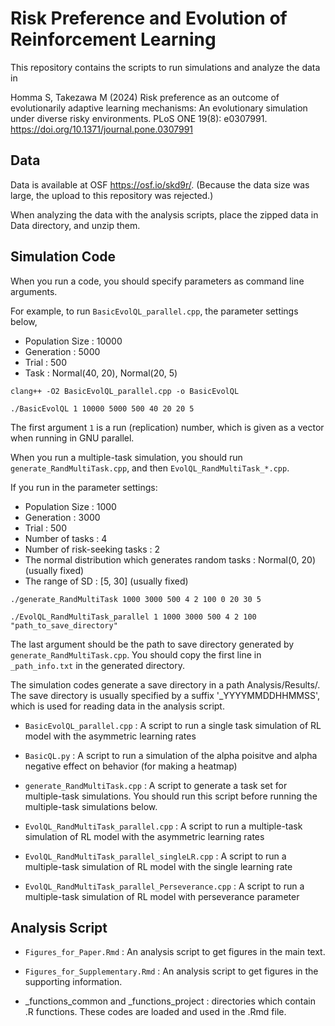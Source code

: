 # Risk Preference and Evolution of Reinforcement Learning

This repository contains the scripts to run simulations and analyze the data in

Homma S, Takezawa M (2024) Risk preference as an outcome of evolutionarily adaptive learning mechanisms: An evolutionary simulation under diverse risky environments. PLoS ONE 19(8): e0307991. https://doi.org/10.1371/journal.pone.0307991


## Data

Data is available at OSF https://osf.io/skd9r/. (Because the data size was large, the upload to this repository was rejected.)

When analyzing the data with the analysis scripts, place the zipped data in Data directory, and unzip them.


## Simulation Code
  
  
When you run a code, you should specify parameters as command line arguments.

For example, to run `BasicEvolQL_parallel.cpp`, the parameter settings below,

- Population Size : 10000
- Generation : 5000
- Trial : 500
- Task : Normal(40, 20), Normal(20, 5)

```
clang++ -O2 BasicEvolQL_parallel.cpp -o BasicEvolQL
```

```
./BasicEvolQL 1 10000 5000 500 40 20 20 5
```

The first argument `1` is a run (replication) number, which is given as a vector when running in GNU parallel.

When you run a multiple-task simulation, you should run `generate_RandMultiTask.cpp`, and then `EvolQL_RandMultiTask_*.cpp`. 

If you run in the parameter settings:

- Population Size : 1000
- Generation : 3000
- Trial : 500
- Number of tasks : 4
- Number of risk-seeking tasks : 2
- The normal distribution which generates random tasks : Normal(0, 20) (usually fixed)
- The range of SD : [5, 30] (usually fixed)

``` 
./generate_RandMultiTask 1000 3000 500 4 2 100 0 20 30 5
```

```
./EvolQL_RandMultiTask_parallel 1 1000 3000 500 4 2 100 "path_to_save_directory"
```

The last argument should be the path to save directory generated by `generate_RandMultiTask.cpp`. You should copy the first line in `_path_info.txt` in the generated directory.

  
 The simulation codes generate a save directory in a path Analysis/Results/. The save directory is usually specified by a suffix '_YYYYMMDDHHMMSS', which is used for reading data in the analysis script.
  
  
 - `BasicEvolQL_parallel.cpp` : A script to run a single task simulation of RL model with the asymmetric learning rates
   
   
 - `BasicQL.py` : A script to run a simulation of the alpha poisitve and alpha negative effect on behavior (for making a heatmap)
   
   
 - `generate_RandMultiTask.cpp` : A script to generate a task set for multiple-task simulations. You should run this script before running the multiple-task simulations below.
   
   
 - `EvolQL_RandMultiTask_parallel.cpp` : A script to run a multiple-task simulation of RL model with the asymmetric learning rates
    
   
 - `EvolQL_RandMultiTask_parallel_singleLR.cpp` : A script to run a multiple-task simulation of RL model with the single learning rate
  
  
 - `EvolQL_RandMultiTask_parallel_Perseverance.cpp` : A script to run a multiple-task simulation of RL model with perseverance parameter



## Analysis Script


- `Figures_for_Paper.Rmd` : An analysis script to get figures in the main text.
  
  
- `Figures_for_Supplementary.Rmd` : An analysis script to get figures in the supporting information.


- _functions_common and _functions_project : directories which contain .R functions. These codes are loaded and used in the .Rmd file.


